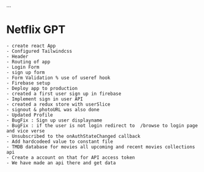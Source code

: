 ...

# Netflix GPT

    - create react App
    - Configured Tailwindcss
    - Header
    - Routing of app
    - Login Form
    - sign up form
    - Form Validation % use of useref hook
    - Firebase setup
    - Deploy app to production
    - created a first user sign up in firebase
    - Implement sign in user API
    - created a redux store with userSlice
    - signout & photoURL was also done
    - Updated Profile
    - BugFix : Sign up user displayname
    - BugFix : if the user is not login redirect to  /browse to login page and vice verse
    - Unsubscribed to the onAuthStateChanged callback
    - Add hardcodeed value to constant file
    - TMDB database for movies all upcoming and recent movies collections api
    - Create a account on that for API access token
    - We have made an api there and get data
